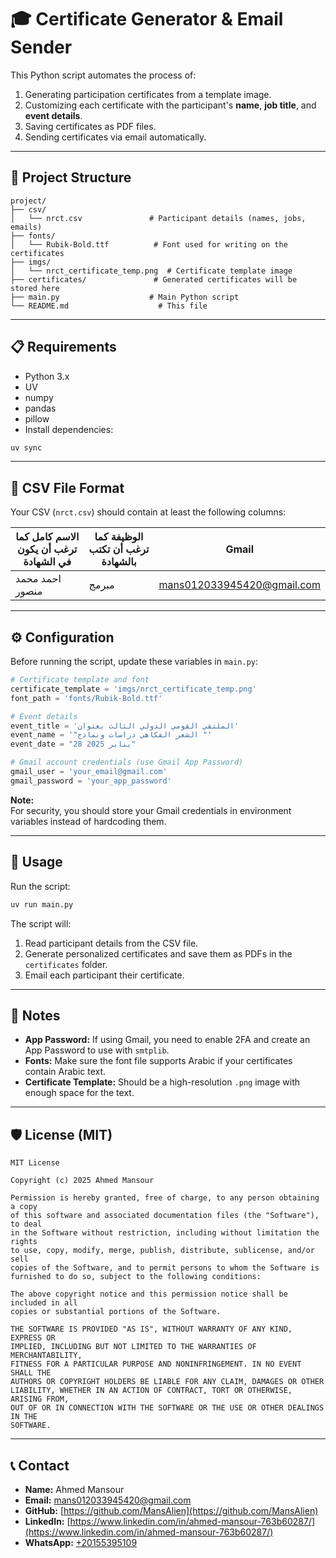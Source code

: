 # 🎓 Certificate Generator & Email Sender

This Python script automates the process of:

1. Generating participation certificates from a template image.
2. Customizing each certificate with the participant's **name**, **job title**, and **event details**.
3. Saving certificates as PDF files.
4. Sending certificates via email automatically.

---

## 📂 Project Structure

```
project/
├── csv/
│   └── nrct.csv               # Participant details (names, jobs, emails)
├── fonts/
│   └── Rubik-Bold.ttf          # Font used for writing on the certificates
├── imgs/
│   └── nrct_certificate_temp.png  # Certificate template image
├── certificates/               # Generated certificates will be stored here
├── main.py                    # Main Python script
└── README.md                    # This file
```

---

## 📋 Requirements

- Python 3.x
- UV
- numpy
- pandas
- pillow
- Install dependencies:

```bash
uv sync
```

---

## 📄 CSV File Format

Your CSV (`nrct.csv`) should contain at least the following columns:

| الاسم كامل كما ترغب أن يكون في الشهادة | الوظيفة  كما ترغب أن تكتب بالشهادة | Gmail                                          |
| -------------------------------------- | ---------------------------------- | ---------------------------------------------- |
| احمد محمد منصور                          | مبرمج                 | [mans012033945420@gmail.com](mailto:mans012033945420@gmail.com) |

---

## ⚙️ Configuration

Before running the script, update these variables in `main.py`:

```python
# Certificate template and font
certificate_template = 'imgs/nrct_certificate_temp.png'
font_path = 'fonts/Rubik-Bold.ttf'

# Event details
event_title = 'الملتقي القومي الدولي الثالث بعنوان'
event_name = '"الشعر الفكاهي دراسات ونماذج "'
event_date = "28 يناير 2025"

# Gmail account credentials (use Gmail App Password)
gmail_user = 'your_email@gmail.com'
gmail_password = 'your_app_password'
```

**Note:**\
For security, you should store your Gmail credentials in environment variables instead of hardcoding them.

---

## 🚀 Usage

Run the script:

```bash
uv run main.py
```

The script will:

1. Read participant details from the CSV file.
2. Generate personalized certificates and save them as PDFs in the `certificates` folder.
3. Email each participant their certificate.

---

## 📌 Notes

- **App Password:** If using Gmail, you need to enable 2FA and create an App Password to use with `smtplib`.
- **Fonts:** Make sure the font file supports Arabic if your certificates contain Arabic text.
- **Certificate Template:** Should be a high-resolution `.png` image with enough space for the text.

---

## 🛡 License (MIT)

```
MIT License

Copyright (c) 2025 Ahmed Mansour

Permission is hereby granted, free of charge, to any person obtaining a copy
of this software and associated documentation files (the "Software"), to deal
in the Software without restriction, including without limitation the rights
to use, copy, modify, merge, publish, distribute, sublicense, and/or sell
copies of the Software, and to permit persons to whom the Software is
furnished to do so, subject to the following conditions:

The above copyright notice and this permission notice shall be included in all
copies or substantial portions of the Software.

THE SOFTWARE IS PROVIDED "AS IS", WITHOUT WARRANTY OF ANY KIND, EXPRESS OR
IMPLIED, INCLUDING BUT NOT LIMITED TO THE WARRANTIES OF MERCHANTABILITY,
FITNESS FOR A PARTICULAR PURPOSE AND NONINFRINGEMENT. IN NO EVENT SHALL THE
AUTHORS OR COPYRIGHT HOLDERS BE LIABLE FOR ANY CLAIM, DAMAGES OR OTHER
LIABILITY, WHETHER IN AN ACTION OF CONTRACT, TORT OR OTHERWISE, ARISING FROM,
OUT OF OR IN CONNECTION WITH THE SOFTWARE OR THE USE OR OTHER DEALINGS IN THE
SOFTWARE.
```

---

## 📞 Contact

- **Name:** Ahmed Mansour  
- **Email:** [mans012033945420@gmail.com](mailto:mans012033945420@gmail.com)  
- **GitHub:** [https://github.com/MansAlien](https://github.com/MansAlien)  
- **LinkedIn:** [https://www.linkedin.com/in/ahmed-mansour-763b60287/](https://www.linkedin.com/in/ahmed-mansour-763b60287/)
- **WhatsApp:** [+20155395109](https://wa.me/20155395109)


